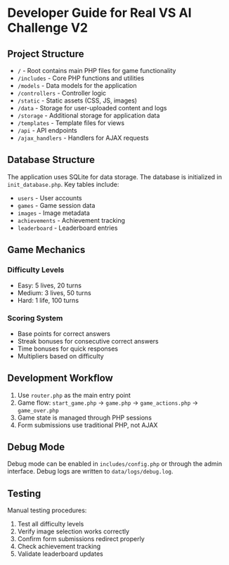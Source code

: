 # Developer Guide for Real VS AI Challenge V2

## Project Structure

- `/` - Root contains main PHP files for game functionality
- `/includes` - Core PHP functions and utilities
- `/models` - Data models for the application
- `/controllers` - Controller logic
- `/static` - Static assets (CSS, JS, images)
- `/data` - Storage for user-uploaded content and logs
- `/storage` - Additional storage for application data
- `/templates` - Template files for views
- `/api` - API endpoints
- `/ajax_handlers` - Handlers for AJAX requests

## Database Structure

The application uses SQLite for data storage. The database is initialized in `init_database.php`. Key tables include:

- `users` - User accounts
- `games` - Game session data
- `images` - Image metadata
- `achievements` - Achievement tracking
- `leaderboard` - Leaderboard entries

## Game Mechanics

### Difficulty Levels
- Easy: 5 lives, 20 turns
- Medium: 3 lives, 50 turns
- Hard: 1 life, 100 turns

### Scoring System
- Base points for correct answers
- Streak bonuses for consecutive correct answers
- Time bonuses for quick responses
- Multipliers based on difficulty

## Development Workflow

1. Use `router.php` as the main entry point
2. Game flow: `start_game.php` → `game.php` → `game_actions.php` → `game_over.php`
3. Game state is managed through PHP sessions
4. Form submissions use traditional PHP, not AJAX

## Debug Mode

Debug mode can be enabled in `includes/config.php` or through the admin interface.
Debug logs are written to `data/logs/debug.log`.

## Testing

Manual testing procedures:
1. Test all difficulty levels
2. Verify image selection works correctly
3. Confirm form submissions redirect properly
4. Check achievement tracking
5. Validate leaderboard updates
